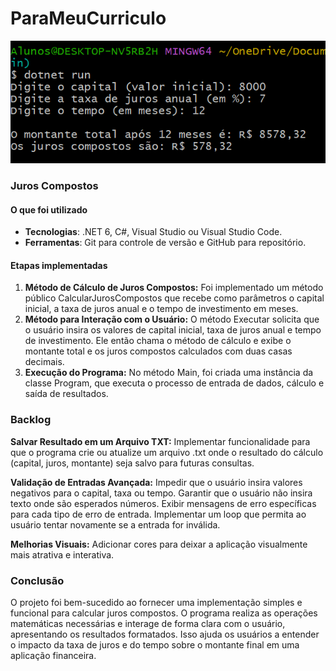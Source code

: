 # ParaMeuCurriculo
![alt text](image.png)

### Juros Compostos
 #### O que foi utilizado
- **Tecnologias**: .NET 6, C#, Visual Studio ou Visual Studio Code.
- **Ferramentas**: Git para controle de versão e GitHub para repositório.

#### Etapas implementadas
1. **Método de Cálculo de Juros Compostos:** Foi implementado um método público CalcularJurosCompostos que recebe como parâmetros o capital inicial, a taxa de juros anual e o tempo de investimento em meses.
2. **Método para Interação com o Usuário:** O método Executar solicita que o usuário insira os valores de capital inicial, taxa de juros anual e tempo de investimento.
Ele então chama o método de cálculo e exibe o montante total e os juros compostos calculados com duas casas decimais.
3. **Execução do Programa:** No método Main, foi criada uma instância da classe Program, que executa o processo de entrada de dados, cálculo e saída de resultados.
 
### Backlog
**Salvar Resultado em um Arquivo TXT:**
Implementar funcionalidade para que o programa crie ou atualize um arquivo .txt onde o resultado do cálculo (capital, juros, montante) seja salvo para futuras consultas.

**Validação de Entradas Avançada:**
Impedir que o usuário insira valores negativos para o capital, taxa ou tempo.
Garantir que o usuário não insira texto onde são esperados números.
Exibir mensagens de erro específicas para cada tipo de erro de entrada.
Implementar um loop que permita ao usuário tentar novamente se a entrada for inválida.

**Melhorias Visuais:**
Adicionar cores para deixar a aplicação visualmente mais atrativa e interativa.


### Conclusão
O projeto foi bem-sucedido ao fornecer uma implementação simples e funcional para calcular juros compostos. O programa realiza as operações matemáticas necessárias e interage de forma clara com o usuário, apresentando os resultados formatados. Isso ajuda os usuários a entender o impacto da taxa de juros e do tempo sobre o montante final em uma aplicação financeira.
